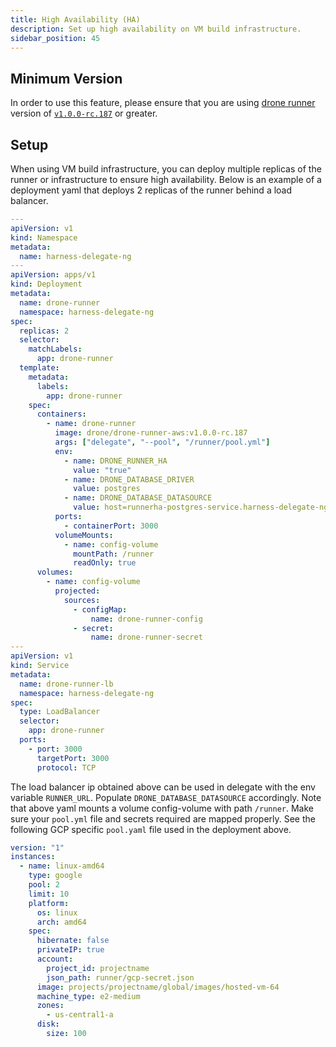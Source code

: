 ```yaml
---
title: High Availability (HA)
description: Set up high availability on VM build infrastructure.
sidebar_position: 45
---
```


## Minimum Version

In order to use this feature, please ensure that you are using [drone runner](https://github.com/drone-runners/drone-runner-aws/tree/v1.0.0-rc.187?tab=readme-ov-file#high-availablity) version of [`v1.0.0-rc.187`](https://github.com/drone-runners/drone-runner-aws/releases/tag/v1.0.0-rc.187) or greater. 

## Setup

When using VM build infrastructure, you can deploy multiple replicas of the runner or infrastructure to ensure high availability. Below is an example of a deployment yaml that deploys 2 replicas of the runner behind a load balancer.

```yaml
---
apiVersion: v1
kind: Namespace
metadata:
  name: harness-delegate-ng
---
apiVersion: apps/v1
kind: Deployment
metadata:
  name: drone-runner
  namespace: harness-delegate-ng
spec:
  replicas: 2
  selector:
    matchLabels:
      app: drone-runner
  template:
    metadata:
      labels:
        app: drone-runner
    spec:
      containers:
        - name: drone-runner
          image: drone/drone-runner-aws:v1.0.0-rc.187
          args: ["delegate", "--pool", "/runner/pool.yml"]
          env:
            - name: DRONE_RUNNER_HA
              value: "true"
            - name: DRONE_DATABASE_DRIVER
              value: postgres
            - name: DRONE_DATABASE_DATASOURCE
              value: host=runnerha-postgres-service.harness-delegate-ng.svc.cluster.local port=5431 user=admin password=password dbname=dlite sslmode=disable
          ports:
            - containerPort: 3000
          volumeMounts:
            - name: config-volume
              mountPath: /runner
              readOnly: true
      volumes:
        - name: config-volume
          projected:
            sources:
              - configMap:
                  name: drone-runner-config
              - secret:
                  name: drone-runner-secret
---
apiVersion: v1
kind: Service
metadata:
  name: drone-runner-lb
  namespace: harness-delegate-ng
spec:
  type: LoadBalancer
  selector:
    app: drone-runner
  ports:
    - port: 3000
      targetPort: 3000
      protocol: TCP
```

The load balancer ip obtained above can be used in delegate with the env variable `RUNNER_URL`. Populate `DRONE_DATABASE_DATASOURCE` accordingly. Note that above yaml mounts a volume config-volume with path `/runner`. Make sure your `pool.yml` file and secrets required are mapped properly. See the following GCP specific `pool.yaml` file used in the deployment above.

```yaml
version: "1"
instances:
  - name: linux-amd64
    type: google
    pool: 2
    limit: 10
    platform:
      os: linux
      arch: amd64 
    spec:
      hibernate: false
      privateIP: true
      account:
        project_id: projectname
        json_path: runner/gcp-secret.json
      image: projects/projectname/global/images/hosted-vm-64
      machine_type: e2-medium
      zones:
        - us-central1-a
      disk:
        size: 100
```